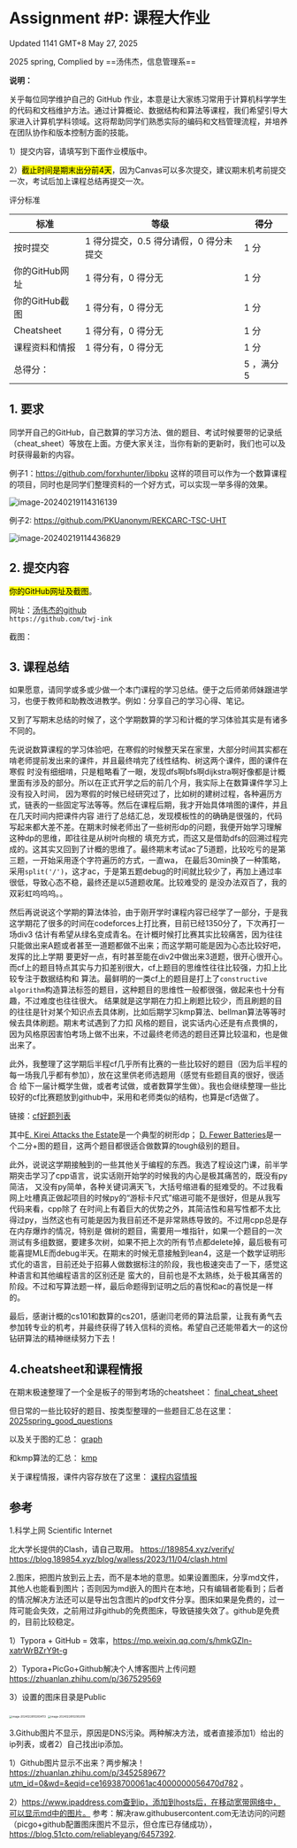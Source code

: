 # Assignment #P: 课程大作业

Updated 1141 GMT+8 May 27, 2025

2025 spring, Complied by ==汤伟杰，信息管理系==



**说明：**

关乎每位同学维护自己的 GitHub 作业，本意是让大家练习常用于计算机科学学生的代码和文档维护方法。通过计算概论、数据结构和算法等课程，我们希望引导大家进入计算机学科领域。这将帮助同学们熟悉实际的编码和文档管理流程，并培养在团队协作和版本控制方面的技能。

1）提交内容，请填写到下面作业模版中。

2）<mark>截止时间是期末出分前4天</mark>，因为Canvas可以多次提交，建议期末机考前提交一次，考试后加上课程总结再提交一次。



评分标准

| 标准         | 等级                      | 得分      |
|------------|-------------------------|---------|
| 按时提交       | 1 得分提交，0.5 得分请假，0 得分未提交 | 1 分     |
| 你的GitHub网址 | 1 得分有，0 得分无             | 1 分     |
| 你的GitHub截图 | 1 得分有，0 得分无             | 1 分     |
| Cheatsheet | 1 得分有，0 得分无             | 1 分     |
| 课程资料和情报    | 1 得分有，0 得分无             | 1 分     |
| 总得分：       |                         | 5 ，满分 5 |



## 1. 要求

同学开自己的GitHub，自己数算的学习方法、做的题目、考试时候要带的记录纸（cheat_sheet）等放在上面。方便大家关注，当你有新的更新时，我们也可以及时获得最新的内容。

例子1：https://github.com/forxhunter/libpku 这样的项目可以作为一个数算课程的项目，同时也是同学们整理资料的一个好方式，可以实现一举多得的效果。



![image-20240219114316139](https://raw.githubusercontent.com/GMyhf/img/main/img/image-20240219114316139.png)





例子2: https://github.com/PKUanonym/REKCARC-TSC-UHT

![image-20240219114436829](https://raw.githubusercontent.com/GMyhf/img/main/img/image-20240219114436829.png)



## 2. 提交内容

<mark>你的GitHub网址及截图</mark>。

网址：[汤伟杰的github](https://github.com/twj-ink)  
`https://github.com/twj-ink`

截图：

## 3. 课程总结

如果愿意，请同学或多或少做一个本门课程的学习总结。便于之后师弟师妹跟进学习，也便于教师和助教改进教学。例如：分享自己的学习心得、笔记。

又到了写期末总结的时候了，这个学期数算的学习和计概的学习体验其实是有诸多不同的。

先说说数算课程的学习体验吧，在寒假的时候整天呆在家里，大部分时间其实都在啃老师提前发出来的课件，并且最终啃完了线性结构、树这两个课件，图的课件在寒假
时没有细细啃，只是粗略看了一眼，发现dfs啊bfs啊dijkstra啊好像都是计概里面有涉及的部分。所以在正式开学之后的前几个月，我实际上在数算课件学习上没有投入时间，
因为寒假的时候已经研究过了，比如树的建树过程，各种遍历方式，链表的一些固定写法等等。然后在课程后期，我才开始具体啃图的课件，并且在几天时间内把课件内容
进行了总结汇总，发现模板性的的确确是很强的，代码写起来都大差不差。在期末时候老师出了一些树形dp的问题，我便开始学习理解这种dp的思维，即往往是从树叶向根的
填充方式，而这又是借助dfs的回溯过程完成的。这其实又回到了计概的思维了。最终期末考试ac了5道题，比较吃亏的是第三题，一开始采用逐个字符遍历的方式，一直wa，
在最后30min换了一种策略，采用`split('/')`，这才ac，于是第五题debug的时间就比较少了，再加上通过率很低，导致心态不稳，最终还是以5道题收尾。比较难受的
是没办法双百了，我的双彩虹呜呜呜。。

然后再说说这个学期的算法体验，由于刚开学时课程内容已经学了一部分，于是我这学期花了很多的时间在codeforces上打比赛，目前已经1350分了，下次再打一场div3
估计有希望从绿名变成青名。在计概时候打比赛其实比较痛苦，因为往往只能做出来A题或者甚至一道题都做不出来；而这学期可能是因为心态比较好吧，发挥的比上学期
要更好一点，有时甚至能在div2中做出来3道题，很开心很开心。而cf上的题目特点其实与力扣差别很大，cf上题目的思维性往往比较强，力扣上比较专注于数据结构和
算法。最鲜明的一类cf上的题目是打上了`constructive algorithm`构造算法标签的题目，这种题目的思维性一般都很强，做起来也十分有趣，不过难度也往往很大。
结果就是这学期在力扣上刷题比较少，而且刷题的目的往往是针对某个知识点去具体刷，比如后期学习kmp算法、bellman算法等等时候去具体刷题。期末考试遇到了力扣
风格的题目，说实话内心还是有点畏惧的，因为风格原因害怕考场上做不出来，不过最终老师选的题目还算比较温和，也是做出来了。

此外，我整理了这学期后半程cf几乎所有比赛的一些比较好的题目（因为后半程的每一场我几乎都有参加），放在这里供老师选题用（感觉有些题目真的很好，很适合
给下一届计概学生做，或者考试做，或者数算学生做）。我也会继续整理一些比较好的cf比赛题放到github中，采用和老师类似的结构，也算是cf选做了。

链接：[cf好题列表](https://github.com/twj-ink/my-codeforces-castle/blob/main/good_problems_list.md)

其中[E. Kirei Attacks the Estate](https://codeforces.com/contest/2114/problem/E)是一个典型的树形dp；
[D. Fewer Batteries](https://codeforces.com/contest/2110/problem/D)是一个二分+图的题目，这两个题目都很适合做数算的tough级别的题目。

此外，说说这学期接触到的一些其他关于编程的东西。我选了程设这门课，前半学期突击学习了cpp语言，说实话刚开始学的时候我的内心是极其痛苦的，既没有py简洁，
又没有py简单，各种关键词满天飞，大括号缩进看的挺难受的。不过我看网上吐槽真正做起项目的时候py的“游标卡尺式”缩进可能不是很好，但是从我写代码来看，cpp除了
在时间上有着巨大的优势之外，其简洁性和易写性都不太比得过py，当然这也有可能是因为我目前还不是非常熟练导致的。不过用cpp总是存在内存爆炸的情况，特别是
做树的题目，需要用一堆指针，如果一个题目的一次测试有多组数据，要建多次树，如果不把上次的所有节点都delete掉，最后极有可能喜提MLE而debug半天。在期末的时候无意接触到lean4，这是一个数学证明形式化的语言，目前还处于招募人做数据标注的阶段，我也极速突击了一下，感觉这种语言和其他编程语言的区别还是
蛮大的，目前也是不太熟练，处于极其痛苦的阶段。不过和写算法题一样，最后命题得到证明之后的喜悦和ac的喜悦是一样的。

最后，感谢计概的cs101和数算的cs201，感谢闫老师的算法启蒙，让我有勇气去参加转专业的机考，并最终获得了转入信科的资格。希望自己还能带着大一的这份
钻研算法的精神继续努力下去！


## 4.cheatsheet和课程情报

在期末极速整理了一个全是板子的带到考场的cheatsheet：
[final_cheat_sheet](https://github.com/twj-ink/2025spring/blob/main/Final_Cheat_Sheet.md)

但日常的一些比较好的题目、按类型整理的一些题目汇总在这里：
[2025spring_good_questions](https://github.com/twj-ink/2025spring/blob/main/README.md)

以及关于图的汇总：
[graph](https://github.com/twj-ink/2025spring/blob/main/Data_Structure_Algorithm/graph.md)

和kmp算法的汇总：
[kmp](https://github.com/twj-ink/2025spring/blob/main/Data_Structure_Algorithm/KMP.md)

关于课程情报，课件内容存放在了这里：
[课程内容情报]()


## 参考

1.科学上网 Scientific Internet

北大学长提供的Clash，请自己取用。
https://189854.xyz/verify/
https://blog.189854.xyz/blog/walless/2023/11/04/clash.html



2.图床，把图片放到云上去，而不是本地的意思。如果设置图床，分享md文件，其他人也能看到图片；否则因为md嵌入的图片在本地，只有编辑者能看到；后者的情况解决方法还可以是导出包含图片的pdf文件分享。图床如果是免费的，过一阵可能会失效，之前用过非github的免费图床，导致链接失效了。github是免费的，目前比较稳定。

1）Typora + GitHub = 效率，https://mp.weixin.qq.com/s/hmkGZln-xatrWrBZrY9t-g

2）Typora+PicGo+Github解决个人博客图片上传问题 https://zhuanlan.zhihu.com/p/367529569

3）设置的图床目录是Public

<img src="https://raw.githubusercontent.com/GMyhf/img/main/img/image-20240228102834113.png" alt="image-20240228102834113" style="zoom:33%;" />



<img src="https://raw.githubusercontent.com/GMyhf/img/main/img/image-20240228102902018.png" alt="image-20240228102902018" style="zoom:33%;" />





3.Github图片不显示，原因是DNS污染。两种解决方法，或者直接添加1）给出的ip列表，或者2）自己找出ip添加。

1）Github图片显示不出来？两步解决！ https://zhuanlan.zhihu.com/p/345258967?utm_id=0&wd=&eqid=ce16938700061ac4000000056470d782 。

2）https://www.ipaddress.com查到ip，添加到hosts后，在移动宽带网络中，可以显示md中的图片。 参考：解决raw.githubusercontent.com无法访问的问题（picgo+github配置图床图片不显示，但仓库已存储成功），https://blog.51cto.com/reliableyang/6457392.  



